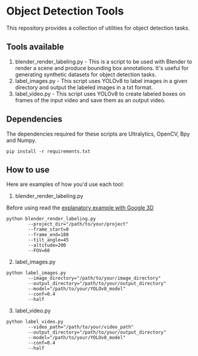 # Object Detection Tools
This repository provides a collection of utilities for object detection tasks.

## Tools available

1. blender_render_labeling.py - This is a script to be used with Blender to render a scene and produce bounding box annotations. It's useful for generating synthetic datasets for object detection tasks.
2. label_images.py - This script uses YOLOv8 to label images in a given directory and output the labeled images in a txt format.
3. label_video.py - This script uses YOLOv8 to create labeled boxes on frames of the input video and save them as an output video.

## Dependencies
The dependencies required for these scripts are Ultralytics, OpenCV, Bpy and Numpy.
```shell
pip install -r requirements.txt
```

## How to use
Here are examples of how you'd use each tool:

1. blender_render_labeling.py

Before using read the [explanatory example with Google 3D](https://drive.google.com/file/d/17INOsLq8YfU0K9wwGxGZX5kY5g3soNS6/view?usp=sharing)
```shell
python blender_render_labeling.py 
        --project_dir="/path/to/your/project" 
        --frame_start=0 
        --frame_end=100 
        --tilt_angle=45 
        --altitude=200 
        --FOV=60
```

2. label_images.py
```shell
python label_images.py 
        --image_directory="/path/to/your/image_directory"
        --output_directory="/path/to/your/output_directory" 
        --model="/path/to/your/YOLOv8_model" 
        --conf=0.4
        --half
```

3. label_video.py
```shell
python label_video.py 
        --video_path="/path/to/your/video_path"
        --output_directory="/path/to/your/output_directory" 
        --model="/path/to/your/YOLOv8_model" 
        --conf=0.4
        --half
```
